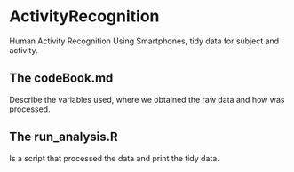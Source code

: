 ActivityRecognition
================

Human Activity Recognition Using Smartphones, tidy data for subject and activity.

## The codeBook.md
Describe the variables used, where we obtained the raw data and how was processed.

## The run_analysis.R
Is a script that processed the data and print the tidy data.